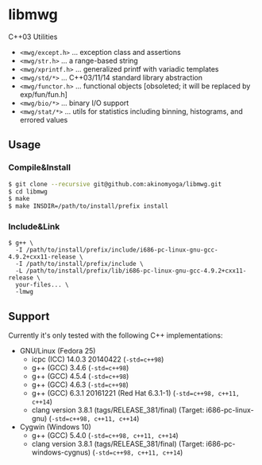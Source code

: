 # libmwg
C++03 Utilities
- `<mwg/except.h>` ... exception class and assertions
- `<mwg/str.h>` ... a range-based string
- `<mwg/xprintf.h>` ... generalized printf with variadic templates
- `<mwg/std/*>` ... C++03/11/14 standard library abstraction
- `<mwg/functor.h>` ... functional objects [obsoleted; it will be replaced by exp/fun/fun.h]
- `<mwg/bio/*>` ... binary I/O support
- `<mwg/stat/*>` ... utils for statistics including binning, histograms, and errored values


## Usage
### Compile&Install

```bash
$ git clone --recursive git@github.com:akinomyoga/libmwg.git
$ cd libmwg
$ make
$ make INSDIR=/path/to/install/prefix install
```

### Include&Link
```
$ g++ \
  -I /path/to/install/prefix/include/i686-pc-linux-gnu-gcc-4.9.2+cxx11-release \
  -I /path/to/install/prefix/include \
  -L /path/to/install/prefix/lib/i686-pc-linux-gnu-gcc-4.9.2+cxx11-release \
  your-files... \
  -lmwg
```

## Support
Currently it's only tested with the following C++ implementations:

- GNU/Linux (Fedora 25) 
  - icpc (ICC) 14.0.3 20140422 (`-std=c++98`)
  - g++ (GCC) 3.4.6 (`-std=c++98`)
  - g++ (GCC) 4.5.4 (`-std=c++98`)
  - g++ (GCC) 4.6.3 (`-std=c++98`)
  - g++ (GCC) 6.3.1 20161221 (Red Hat 6.3.1-1) (`-std=c++98, c++11, c++14`)
  - clang version 3.8.1 (tags/RELEASE_381/final) (Target: i686-pc-linux-gnu) (`-std=c++98, c++11, c++14`)
- Cygwin (Windows 10)
  - g++ (GCC) 5.4.0 (`-std=c++98, c++11, c++14`)
  - clang version 3.8.1 (tags/RELEASE_381/final) (Target: i686-pc-windows-cygnus) (`-std=c++98, c++11, c++14`)
